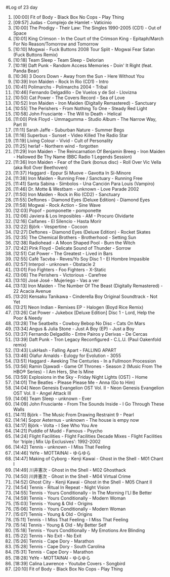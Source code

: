 #Log of 23 day

1. [00:00] Fit of Body - Black Box No Cops - Play Thing
1. [09:57] Judas - Complejo de Hamlet - Vaticinio
1. [10:00] The Prodigy - Their Law: The Singles 1990-2005 (CD1) - Out of Space
1. [10:01] King Crimson - In the Court of the Crimson King - Epitaph/March For No Reason/Tomorrow and Tomorrow
1. [10:10] Mogwai - Fuck Buttons 2008 Tour Split - Mogwai Fear Satan (Fuck Buttons Remix)
1. [10:18] Team Sleep - Team Sleep - Delorian
1. [10:19] Daft Punk - Random Access Memories - Doin' It Right (feat. Panda Bear)
1. [10:36] 3 Doors Down - Away from the Sun - Here Without You
1. [10:39] Iron Maiden - Rock In Rio (CD1) - Intro
1. [10:41] Polimarchs - Polimarchs 2004 - Tribal
1. [10:46] Fernando Delgadillo - De Vuelos y de Sol - Llovizna
1. [10:50] Cat Power - The Covers Record - Sea of Love
1. [10:52] Iron Maiden - Iron Maiden (Digitally Remastered) - Sanctuary
1. [10:55] The Perishers - From Nothing To One - Steady Red Light
1. [10:58] John Frusciante - The Will to Death - Helical
1. [11:00] Pink Floyd - Ummagumma - Studio Album - The Narrow Way, Part III
1. [11:11] Sarah Jaffe - Suburban Nature - Summer Begs
1. [11:16] Superbus - Sunset - Video Killed The Radio Star
1. [11:19] Living Colour - Vivid - Cult of Personality
1. [11:25] herlaf - Northern wind - forgotten
1. [11:29] Iron Maiden - The Reincarnation Of Benjamin Breeg - Iron Maiden - Hallowed Be Thy Name (BBC Radio 1 Legends Session)
1. [11:36] Iron Maiden - Fear of the Dark (bonus disc) - Roll Over Vic Vella (aka Roll Over Beethoven)
1. [11:37] Haggard - Eppur Si Muove - Gavotta In Si-Minore
1. [11:38] Iron Maiden - Running Free / Sanctuary - Running Free
1. [11:41] Santa Sabina - Símbolos - Una Canción Para Louis (Vampiro)
1. [11:46] Dr. Motte & Westbam - unknown - Love Parade 2002
1. [11:50] Iron Maiden - Rock in Rio (CD2) - Sanctuary
1. [11:55] Deftones - Diamond Eyes (Deluxe Edition) - Diamond Eyes
1. [11:58] Mogwai - Rock Action - Sine Wave
1. [12:03] Popof - pomponette - pomponette
1. [12:06] Javiera & Los Imposibles - AM - Procuro Olvidarte
1. [12:16] Caifanes - El Silencio - Hasta Morir
1. [12:22] Björk - Vespertine - Cocoon
1. [12:27] Deftones - Diamond Eyes (Deluxe Edition) - Rocket Skates
1. [12:35] The Chemical Brothers - Brotherhood - Setting Sun
1. [12:38] Radiohead - A Moon Shaped Pool - Burn the Witch
1. [12:42] Pink Floyd - Delicate Sound of Thunder - Sorrow
1. [12:51] Cat Power - The Greatest - Lived in Bars
1. [12:55] Café Tacvba - Reves/Yo Soy Disc 1 - El Hombre Impasible
1. [12:57] Interpol - unknown - Obstacle 2
1. [13:01] Foo Fighters - Foo Fighters - X-Static
1. [13:06] The Perishers - Victorious - Carefree
1. [13:10] José José - Mujeriego - Vas a ver
1. [13:13] Iron Maiden - The Number Of The Beast (Digitally Remastered) - 22 Acacia Avenue
1. [13:20] Kensaku Tanikawa - Cinderella Boy Original Soundtrack - Not Yet
1. [13:21] Neon Indian - Remixes EP - Halogen (Boyd Rice Remix)
1. [13:26] Cat Power - Jukebox [Deluxe Edition] Disc 1 - Lord, Help the Poor & Needy
1. [13:28] The Seatbelts - Cowboy Bebop No Disc - Cats On Mars
1. [13:34] Angus & Julia Stone - Just A Boy (EP) - Just a Boy
1. [13:37] Fernando Delgadillo - Entre Pairos y Derivas - De Cercas
1. [13:39] Daft Punk - Tron Legacy Reconfigured - C.L.U. (Paul Oakenfold remix)
1. [13:43] LukHash - Falling Apart - FALLING APART
1. [13:46] Ólafur Arnalds - Eulogy for Evolution - 3055
1. [13:51] Haggard - Aweking The Centuries - In a Fullmoon Procession
1. [13:56] Ramin Djawadi - Game Of Thrones - Season 2 (Music From The HBO® Series) - I Am Hers, She Is Mine
1. [13:59] Explosions in the Sky - Friday Night Lights (OST) - Home
1. [14:01] The Beatles - Please Please Me - Anna (Go to Him)
1. [14:04] Neon Genesis Evangelion OST Vol. II - Neon Genesis Evangelion OST Vol. II - Angel Attack III
1. [14:06] Team Sleep - unknown - Ever
1. [14:09] John Frusciante - From The Sounds Inside - I Go Through These Walls
1. [14:11] Björk - The Music From Drawing Restraint 9 - Pearl
1. [14:14] Sopor Aeternus - unknown - The house is empy now
1. [14:17] Björk - Volta - I See Who You Are
1. [14:21] Puddle of Mudd - Famous - Psycho
1. [14:24] Flight Facilities - Flight Facilities Decade Mixes - Flight Facilities for 'triple j Mix Up Exclusives': 1992-2002
1. [14:42] Tennis - unknown - I Miss That Feeling
1. [14:46] YeYe - MOTTAINAI - ゆらゆら
1. [14:47] Making of Cyborg - Kenji Kawai - Ghost in the Shell - M01 Chant I
1. [14:49] 川井憲次 - Ghost in the Shell - M02 Ghosthack
1. [14:50] 川井憲次 - Ghost in the Shell - M04 Virtual Crime
1. [14:52] Ghost City - Kenji Kawai - Ghost in the Shell - M05 Chant II
1. [14:54] Tennis - Ritual In Repeat - Night Vision
1. [14:55] Tennis - Yours Conditionally - In The Morning I'Ll Be Better
1. [14:59] Tennis - Yours Conditionally - Modern Woman
1. [15:03] Tennis - Young & Old - Origins
1. [15:06] Tennis - Yours Conditionally - Modern Woman
1. [15:07] Tennis - Young & Old - Origins
1. [15:11] Tennis - I Miss That Feeling - I Miss That Feeling
1. [15:14] Tennis - Young & Old - My Better Self
1. [15:18] Tennis - Yours Conditionally - My Emotions Are Blinding
1. [15:22] Tennis - No Exit - No Exit
1. [15:26] Tennis - Cape Dory - Marathon
1. [15:28] Tennis - Cape Dory - South Carolina
1. [15:31] Tennis - Cape Dory - Marathon
1. [18:28] YeYe - MOTTAINAI - ゆらゆら
1. [18:39] Calina Lawrence - Youtube Covers - Songbird
1. [20:10] Fit of Body - Black Box No Cops - Play Thing
